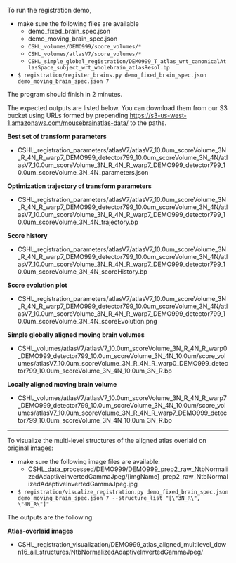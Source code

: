 To run the registration demo, 
- make sure the following files are available
  - demo_fixed_brain_spec.json
  - demo_moving_brain_spec.json
  - `CSHL_volumes/DEMO999/score_volumes/*`
  - `CSHL_volumes/atlasV7/score_volumes/*`
  - `CSHL_simple_global_registration/DEMO999_T_atlas_wrt_canonicalAtlasSpace_subject_wrt_wholebrain_atlasResol.bp`
- `$ registration/register_brains.py demo_fixed_brain_spec.json demo_moving_brain_spec.json 7`

The program should finish in 2 minutes.

The expected outputs are listed below. You can download them from our S3 bucket using URLs formed by prepending https://s3-us-west-1.amazonaws.com/mousebrainatlas-data/ to the paths.

**Best set of transform parameters**
- CSHL_registration_parameters/atlasV7/atlasV7_10.0um_scoreVolume_3N_R_4N_R_warp7_DEMO999_detector799_10.0um_scoreVolume_3N_4N/atlasV7_10.0um_scoreVolume_3N_R_4N_R_warp7_DEMO999_detector799_10.0um_scoreVolume_3N_4N_parameters.json

**Optimization trajectory of transform parameters**
- CSHL_registration_parameters/atlasV7/atlasV7_10.0um_scoreVolume_3N_R_4N_R_warp7_DEMO999_detector799_10.0um_scoreVolume_3N_4N/atlasV7_10.0um_scoreVolume_3N_R_4N_R_warp7_DEMO999_detector799_10.0um_scoreVolume_3N_4N_trajectory.bp

**Score history**
- CSHL_registration_parameters/atlasV7/atlasV7_10.0um_scoreVolume_3N_R_4N_R_warp7_DEMO999_detector799_10.0um_scoreVolume_3N_4N/atlasV7_10.0um_scoreVolume_3N_R_4N_R_warp7_DEMO999_detector799_10.0um_scoreVolume_3N_4N_scoreHistory.bp

**Score evolution plot**
- CSHL_registration_parameters/atlasV7/atlasV7_10.0um_scoreVolume_3N_R_4N_R_warp7_DEMO999_detector799_10.0um_scoreVolume_3N_4N/atlasV7_10.0um_scoreVolume_3N_R_4N_R_warp7_DEMO999_detector799_10.0um_scoreVolume_3N_4N_scoreEvolution.png

**Simple globally aligned moving brain volumes**
- CSHL_volumes/atlasV7/atlasV7_10.0um_scoreVolume_3N_R_4N_R_warp0_DEMO999_detector799_10.0um_scoreVolume_3N_4N_10.0um/score_volumes/atlasV7_10.0um_scoreVolume_3N_R_4N_R_warp0_DEMO999_detector799_10.0um_scoreVolume_3N_4N_10.0um_3N_R.bp

**Locally aligned moving brain volume**
- CSHL_volumes/atlasV7/atlasV7_10.0um_scoreVolume_3N_R_4N_R_warp7_DEMO999_detector799_10.0um_scoreVolume_3N_4N_10.0um/score_volumes/atlasV7_10.0um_scoreVolume_3N_R_4N_R_warp7_DEMO999_detector799_10.0um_scoreVolume_3N_4N_10.0um_3N_R.bp

------------------------

To visualize the multi-level structures of the aligned atlas overlaid on original images:
- make sure the following image files are available:
  - CSHL_data_processed/DEMO999/DEMO999_prep2_raw_NtbNormalizedAdaptiveInvertedGammaJpeg/[imgName]\_prep2_raw_NtbNormalizedAdaptiveInvertedGammaJpeg.jpg
- `$ registration/visualize_registration.py demo_fixed_brain_spec.json demo_moving_brain_spec.json 7 --structure_list "[\"3N_R\", \"4N_R\"]"`

The outputs are the following:

**Atlas-overlaid images**
- CSHL_registration_visualization/DEMO999_atlas_aligned_multilevel_down16_all_structures/NtbNormalizedAdaptiveInvertedGammaJpeg/


